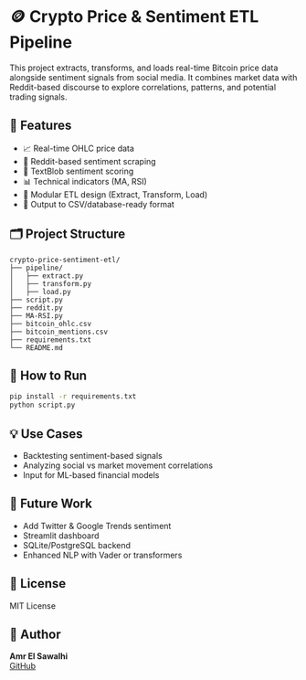 # 🪙 Crypto Price & Sentiment ETL Pipeline

This project extracts, transforms, and loads real-time Bitcoin price data alongside sentiment signals from social media. It combines market data with Reddit-based discourse to explore correlations, patterns, and potential trading signals.

## 🚀 Features

- 📈 Real-time OHLC price data
- 💬 Reddit-based sentiment scraping
- 🧠 TextBlob sentiment scoring
- 📊 Technical indicators (MA, RSI)
- 🔄 Modular ETL design (Extract, Transform, Load)
- 💾 Output to CSV/database-ready format

## 🗂️ Project Structure

```
crypto-price-sentiment-etl/
├── pipeline/
│   ├── extract.py
│   ├── transform.py
│   ├── load.py
├── script.py
├── reddit.py
├── MA-RSI.py
├── bitcoin_ohlc.csv
├── bitcoin_mentions.csv
├── requirements.txt
└── README.md
```

## 🧪 How to Run

```bash
pip install -r requirements.txt
python script.py
```

## 💡 Use Cases

- Backtesting sentiment-based signals
- Analyzing social vs market movement correlations
- Input for ML-based financial models

## 📌 Future Work

- Add Twitter & Google Trends sentiment
- Streamlit dashboard
- SQLite/PostgreSQL backend
- Enhanced NLP with Vader or transformers

## 📜 License

MIT License

## 👤 Author

**Amr El Sawalhi**  
[GitHub](https://github.com/amrelsawalhi)
